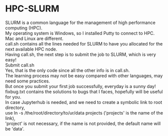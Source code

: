 # HPC-SLURM
SLURM is a common language for the management of high performance computing (HPC).<br/>
My operating system is Windows, so I installed Putty to connect to HPC. Mac and Linux are different.<br/>
call.sh contains all the lines needed for SLURM to have you allocated for the next available HPC node.<br/>
Having call.sh, the next step is to submit the job to SLURM, which is very easy!<br/>
Submit call.sh<br/>
Yes, that is the only code since all the other info is in call.sh.<br/>
The learning process may not be easy compared with other languages, may need some practices.<br/>
But once you submit your first job successfully, everyday is a sunny day!<br/>
fixbug.txt contains the solutions to bugs that I faces, hopefully will be useful for you.  
In case Jupyterhub is needed, and we need to create a symbolic link to root directory,  
use ln -s /the/root/directory/to/ur/data projects ('projects' is the name of the link),  
'project' is not necessary, if the name is not provided, the default name will be 'data'.
